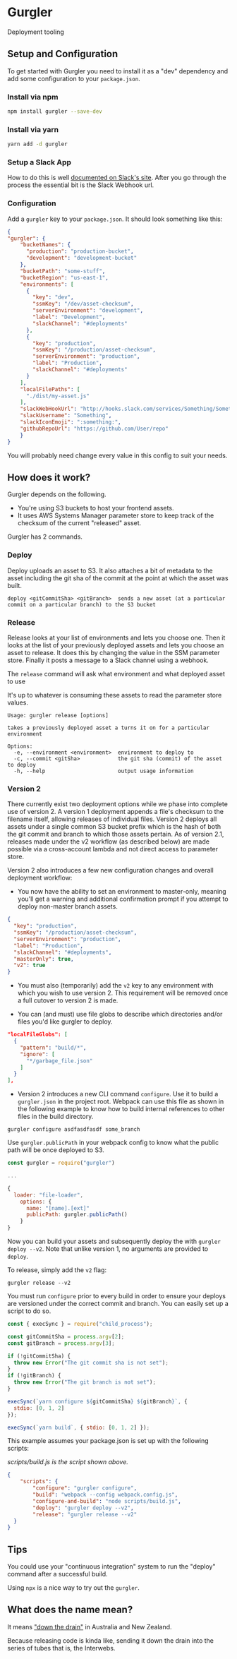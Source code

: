 # Gurgler

Deployment tooling

## Setup and Configuration

To get started with Gurgler you need to install it as a "dev" dependency and add some configuration to your `package.json`.

### Install via npm

```bash
npm install gurgler --save-dev
```

### Install via yarn

```bash
yarn add -d gurgler
```

### Setup a Slack App

How to do this is well [documented on Slack's site](https://api.slack.com/slack-apps). After you go through the process the essential bit is the Slack Webhook url.

### Configuration

Add a `gurgler` key to your `package.json`. It should look something like this:

```json
{
"gurgler": {
    "bucketNames": {
      "production": "production-bucket",
      "development": "development-bucket"
    },
    "bucketPath": "some-stuff",
    "bucketRegion": "us-east-1",
    "environments": [
      {
        "key": "dev",
        "ssmKey": "/dev/asset-checksum",
        "serverEnvironment": "development",
        "label": "Development",
        "slackChannel": "#deployments"
      },
      {
        "key": "production",
        "ssmKey": "/production/asset-checksum",
        "serverEnvironment": "production",
        "label": "Production",
        "slackChannel": "#deployments"
      }
    ],
    "localFilePaths": [
      "./dist/my-asset.js"
    ],
    "slackWebHookUrl": "http://hooks.slack.com/services/Something/Something/Something",
    "slackUsername": "Something",
    "slackIconEmoji": ":something:",
    "githubRepoUrl": "https://github.com/User/repo"
    }
}
```

You will probably need change every value in this config to suit your needs.

## How does it work?

Gurgler depends on the following.

 - You're using S3 buckets to host your frontend assets.
 - It uses AWS Systems Manager parameter store to keep track of the checksum of the current "released" asset.

Gurgler has 2 commands.

### Deploy

Deploy uploads an asset to S3. It also attaches a bit of metadata to the asset including the git sha of the commit at the point at which the asset was built.

```
deploy <gitCommitSha> <gitBranch>  sends a new asset (at a particular commit on a particular branch) to the S3 bucket
```

### Release

Release looks at your list of environments and lets you choose one. Then it looks at the list of your previously deployed assets and lets you choose an asset to release. It does this by changing the value in the SSM parameter store. Finally it posts a message to a Slack channel using a webhook.

The `release` command will ask what environment and what deployed asset to use 

It's up to whatever is consuming these assets to read the parameter store values.

```
Usage: gurgler release [options]

takes a previously deployed asset a turns it on for a particular environment

Options:
  -e, --environment <environment>  environment to deploy to
  -c, --commit <gitSha>            the git sha (commit) of the asset to deploy
  -h, --help                       output usage information
```

### Version 2

There currently exist two deployment options while we phase into complete use of version 2. A version 1 deployment appends a file's checksum to the filename itself, allowing releases of individual files. Version 2 deploys all assets under a single common S3 bucket prefix which is the hash of both the git commit and branch to which those assets pertain. As of version 2.1, releases made under the v2 workflow (as described below) are made possible via a cross-account lambda and not direct access to parameter store.

Version 2 also introduces a few new configuration changes and overall deployment workflow:

* You now have the ability to set an environment to master-only, meaning you'll get a warning and additional confirmation prompt if you attempt to deploy non-master branch assets.

```json
{
  "key": "production",
  "ssmKey": "/production/asset-checksum",
  "serverEnvironment": "production",
  "label": "Production",
  "slackChannel": "#deployments",
  "masterOnly": true,
  "v2": true
}
```

* You must also (temporarily) add the `v2` key to any environment with which you wish to use version 2. This requirement will be removed once a full cutover to version 2 is made.

* You can (and must) use file globs to describe which directories and/or files you'd like gurgler to deploy.

```json
"localFileGlobs": [
  {
    "pattern": "build/*",
    "ignore": [
      "*/garbage_file.json"
    ]
  }
],
```

* Version 2 introduces a new CLI command `configure`. Use it to build a `gurgler.json` in the project root. Webpack can use this file as shown in the following example to know how to build internal references to other files in the build directory.

```
gurgler configure asdfasdfasdf some_branch
```

Use `gurgler.publicPath` in your webpack config to know what the public path will be once deployed to S3.

```javascript
const gurgler = require("gurgler")

...

{
  loader: "file-loader",
    options: {
      name: "[name].[ext]"
      publicPath: gurgler.publicPath()
    }
}
```

Now you can build your assets and subsequently deploy the with `gurgler deploy --v2`. Note that unlike version 1, no arguments are provided to `deploy`.

To release, simply add the `v2` flag:

```
gurgler release --v2
```

You must run `configure` prior to every build in order to ensure your deploys are versioned under the correct commit and branch. You can easily set up a script to do so.

```javascript
const { execSync } = require("child_process");

const gitCommitSha = process.argv[2];
const gitBranch = process.argv[3];

if (!gitCommitSha) {
  throw new Error("The git commit sha is not set");
}
if (!gitBranch) {
  throw new Error("The git branch is not set");
}

execSync(`yarn configure ${gitCommitSha} ${gitBranch}`, {
  stdio: [0, 1, 2]
});

execSync(`yarn build`, { stdio: [0, 1, 2] });
```

This example assumes your package.json is set up with the following scripts:

*scripts/build.js is the script shown above.*

```json
{
    "scripts": {
        "configure": "gurgler configure",
        "build": "webpack --config webpack.config.js",
        "configure-and-build": "node scripts/build.js",
        "deploy": "gurgler deploy --v2",
        "release": "gurgler release --v2"
  }   
}
```

## Tips

You could use your "continuous integration" system to run the "deploy" command after a successful build.

Using `npx` is a nice way to try out the `gurgler`.

## What does the name mean?

It means ["down the drain"](https://en.wiktionary.org/wiki/down_the_gurgler#English) in Australia and New Zealand.

Because releasing code is kinda like, sending it down the drain into the series of tubes that is, the Interwebs. 
